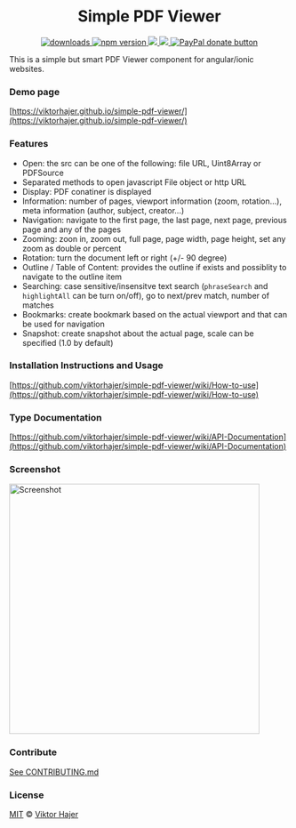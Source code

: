 <h1 align="center">Simple PDF Viewer</h1>

<p align="center">
  <a href="https://www.npmjs.com/package/simple-pdf-viewer">
    <img src="https://img.shields.io/npm/dm/simple-pdf-viewer.svg?style=flat" alt="downloads">
  </a>
  <a href="https://badge.fury.io/js/simple-pdf-viewer">
    <img src="https://badge.fury.io/js/simple-pdf-viewer.svg" alt="npm version">
  </a>
  <a href="https://david-dm.org/viktorhajer/simple-pdf-viewer" title="dependencies status">
    <img src="https://david-dm.org/viktorhajer/simple-pdf-viewer/status.svg"/>
  </a>
  <a href="https://travis-ci.org/viktorhajer/simple-pdf-viewer" title="test">
    <img src="https://travis-ci.org/viktorhajer/simple-pdf-viewer.svg?branch=master"/>
  </a>
  <a href="https://www.paypal.me/viktorhajer" title="Donate to this project using Paypal">
    <img src="https://img.shields.io/badge/paypal-donate-green.svg" alt="PayPal donate button" />
  </a>
</p>

This is a simple but smart PDF Viewer component for angular/ionic websites. 

### Demo page
[https://viktorhajer.github.io/simple-pdf-viewer/](https://viktorhajer.github.io/simple-pdf-viewer/)

### Features

* Open: the src can be one of the following: file URL, Uint8Array or PDFSource
* Separated methods to open javascript File object or http URL
* Display: PDF conatiner is displayed
* Information: number of pages, viewport information (zoom, rotation...), meta information (author, subject, creator...)
* Navigation: navigate to the first page, the last page, next page, previous page and any of the pages
* Zooming: zoon in, zoom out, full page, page width, page height, set any zoom as double or percent
* Rotation: turn the document left or right (+/- 90 degree)
* Outline / Table of Content: provides the outline if exists and possiblity to navigate to the outline item
* Searching: case sensitive/insensitve text search (```phraseSearch``` and ```highlightAll``` can be turn on/off), go to next/prev match, number of matches
* Bookmarks: create bookmark based on the actual viewport and that can be used for navigation
* Snapshot: create snapshot about the actual page, scale can be specified (1.0 by default)

### Installation Instructions and Usage
[https://github.com/viktorhajer/simple-pdf-viewer/wiki/How-to-use](https://github.com/viktorhajer/simple-pdf-viewer/wiki/How-to-use)

### Type Documentation
[https://github.com/viktorhajer/simple-pdf-viewer/wiki/API-Documentation](https://github.com/viktorhajer/simple-pdf-viewer/wiki/API-Documentation)

### Screenshot

<img src="/src/assets/screen_1.png" alt="Screenshot" style="width: 450px;"/>

### Contribute
[See CONTRIBUTING.md](CONTRIBUTING.md)

### License
[MIT](https://tldrlegal.com/license/mit-license) © [Viktor Hajer](https://github.com/viktorhajer)
